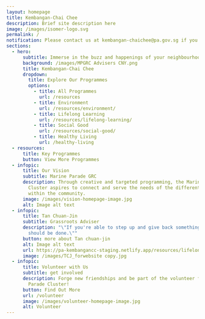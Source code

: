 ```yaml
---
layout: homepage
title: Kembangan-Chai Chee
description: Brief site description here
image: /images/isomer-logo.svg
permalink: /
notification: Please contact us at kembangan-chaichee@pa.gov.sg if you have any queries.
sections:
  - hero:
      subtitle: Immerse in the buzz and happenings of your neighbourhood.
      background: /images/MPGRC Advisers CNY.png
      title: Kembangan-Chai Chee
      dropdown:
        title: Explore Our Programmes
        options:
          - title: All Programmes
            url: /resources
          - title: Environment
            url: /resources/environment/
          - title: Lifelong Learning
            url: /resources/lifelong-learning/
          - title: Social Good
            url: /resources/social-good/
          - title: Healthy Living
            url: /healthy-living
  - resources:
      title: Key Programmes
      button: View More Programmes
  - infopic:
      title: Our Vision
      subtitle: Marine Parade GRC
      description: Through creative and targeted programming, the Marine Parade
        Cluster aspires to connect and serve the needs of the different profiles
        within the community.
      image: /images/vision-homepage-image.jpg
      alt: Image alt text
  - infopic:
      title: Tan Chuan-Jin
      subtitle: Grassroots Adviser
      description: "\"If you're able to step up and give back something, I think that
        should be done.\""
      button: more about Tan chuan-jin
      alt: Image alt text
      url: https://pa-kembangancc-staging.netlify.app/resources/lifelong-learning/
      image: /images/TCJ_forwebsite copy.jpg
  - infopic:
      title: Volunteer with Us
      subtitle: get involved
      description: Forge new friendships and be part of the volunteer family in Marine
        Parade Cluster!
      button: Find Out More
      url: /volunteer
      image: /images/volunteer-homepage-image.jpg
      alt: Volunteer
---
```

